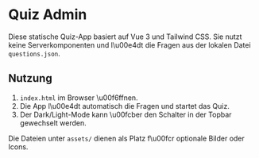 # Quiz Admin

Diese statische Quiz-App basiert auf Vue 3 und Tailwind CSS. Sie nutzt keine
Serverkomponenten und l\u00e4dt die Fragen aus der lokalen Datei `questions.json`.

## Nutzung

1. `index.html` im Browser \u00f6ffnen.
2. Die App l\u00e4dt automatisch die Fragen und startet das Quiz.
3. Der Dark/Light-Mode kann \u00fcber den Schalter in der Topbar gewechselt werden.

Die Dateien unter `assets/` dienen als Platz f\u00fcr optionale Bilder oder Icons.
